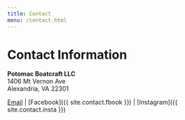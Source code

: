 ```yaml
---
title: Contact
menu: /contact.html
---
```


# Contact Information #

**Potomac Boatcraft LLC**  
1406 Mt Vernon Ave  
Alexandria, VA  22301

[Email](mailto:potomacboatcraft@gmail.com) |
[Facebook]({{ site.contact.fbook }}) |
[Instagram]({{ site.contact.insta }})
